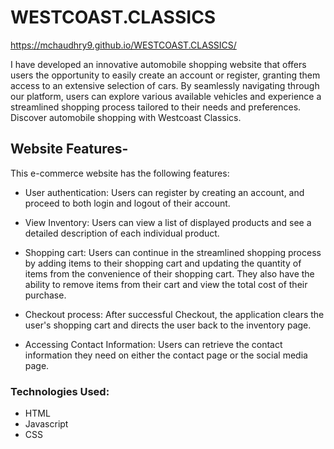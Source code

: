 # WESTCOAST.CLASSICS
https://mchaudhry9.github.io/WESTCOAST.CLASSICS/

I have developed an innovative automobile shopping website that offers users the opportunity to easily create an account or register, granting them access to an extensive selection of cars. By seamlessly navigating through our platform, users can explore various available vehicles and experience a streamlined shopping process tailored to their needs and preferences. Discover automobile shopping with Westcoast Classics.

## Website Features-
This e-commerce website has the following features:

* User authentication: Users can register by creating an account, and proceed to both login and logout of their account.

* View Inventory: Users can view a list of displayed products and see a detailed description of each individual product.

* Shopping cart: Users can continue in the streamlined shopping process by adding items to their shopping cart and updating the quantity of items from the convenience of their shopping cart. They also have the ability to remove items from their cart and view the total cost of their purchase.

* Checkout process: After successful Checkout, the application clears the user's shopping cart and directs the user back to the inventory page.
  
* Accessing Contact Information: Users can retrieve the contact information they need on either the contact page or the social media page.

### Technologies Used:
* HTML
* Javascript
* CSS
